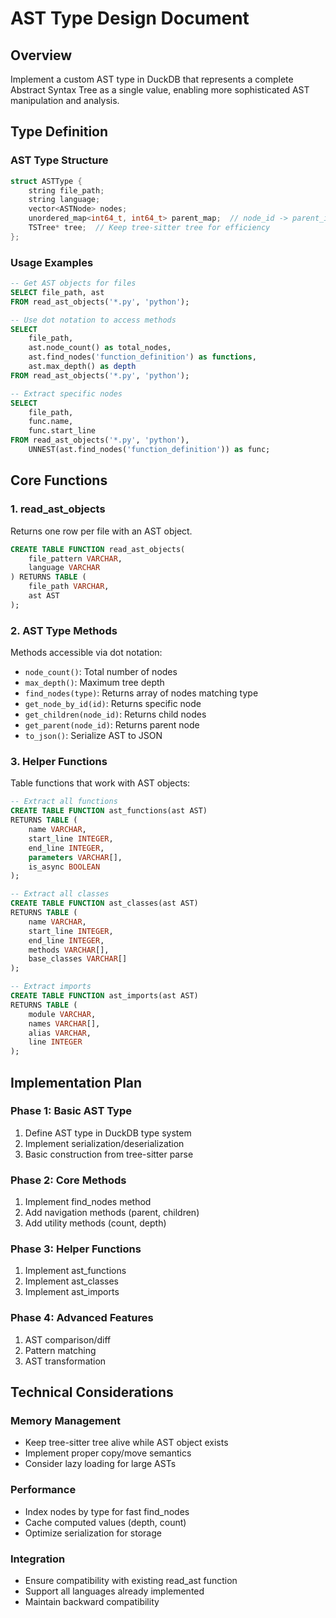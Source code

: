 # AST Type Design Document

## Overview
Implement a custom AST type in DuckDB that represents a complete Abstract Syntax Tree as a single value, enabling more sophisticated AST manipulation and analysis.

## Type Definition

### AST Type Structure
```cpp
struct ASTType {
    string file_path;
    string language;
    vector<ASTNode> nodes;
    unordered_map<int64_t, int64_t> parent_map;  // node_id -> parent_id
    TSTree* tree;  // Keep tree-sitter tree for efficiency
};
```

### Usage Examples
```sql
-- Get AST objects for files
SELECT file_path, ast 
FROM read_ast_objects('*.py', 'python');

-- Use dot notation to access methods
SELECT 
    file_path,
    ast.node_count() as total_nodes,
    ast.find_nodes('function_definition') as functions,
    ast.max_depth() as depth
FROM read_ast_objects('*.py', 'python');

-- Extract specific nodes
SELECT 
    file_path,
    func.name,
    func.start_line
FROM read_ast_objects('*.py', 'python'),
    UNNEST(ast.find_nodes('function_definition')) as func;
```

## Core Functions

### 1. read_ast_objects
Returns one row per file with an AST object.
```sql
CREATE TABLE FUNCTION read_ast_objects(
    file_pattern VARCHAR,
    language VARCHAR
) RETURNS TABLE (
    file_path VARCHAR,
    ast AST
);
```

### 2. AST Type Methods
Methods accessible via dot notation:
- `node_count()`: Total number of nodes
- `max_depth()`: Maximum tree depth
- `find_nodes(type)`: Returns array of nodes matching type
- `get_node_by_id(id)`: Returns specific node
- `get_children(node_id)`: Returns child nodes
- `get_parent(node_id)`: Returns parent node
- `to_json()`: Serialize AST to JSON

### 3. Helper Functions
Table functions that work with AST objects:
```sql
-- Extract all functions
CREATE TABLE FUNCTION ast_functions(ast AST) 
RETURNS TABLE (
    name VARCHAR,
    start_line INTEGER,
    end_line INTEGER,
    parameters VARCHAR[],
    is_async BOOLEAN
);

-- Extract all classes
CREATE TABLE FUNCTION ast_classes(ast AST)
RETURNS TABLE (
    name VARCHAR,
    start_line INTEGER,
    end_line INTEGER,
    methods VARCHAR[],
    base_classes VARCHAR[]
);

-- Extract imports
CREATE TABLE FUNCTION ast_imports(ast AST)
RETURNS TABLE (
    module VARCHAR,
    names VARCHAR[],
    alias VARCHAR,
    line INTEGER
);
```

## Implementation Plan

### Phase 1: Basic AST Type
1. Define AST type in DuckDB type system
2. Implement serialization/deserialization
3. Basic construction from tree-sitter parse

### Phase 2: Core Methods
1. Implement find_nodes method
2. Add navigation methods (parent, children)
3. Add utility methods (count, depth)

### Phase 3: Helper Functions
1. Implement ast_functions
2. Implement ast_classes
3. Implement ast_imports

### Phase 4: Advanced Features
1. AST comparison/diff
2. Pattern matching
3. AST transformation

## Technical Considerations

### Memory Management
- Keep tree-sitter tree alive while AST object exists
- Implement proper copy/move semantics
- Consider lazy loading for large ASTs

### Performance
- Index nodes by type for fast find_nodes
- Cache computed values (depth, count)
- Optimize serialization for storage

### Integration
- Ensure compatibility with existing read_ast function
- Support all languages already implemented
- Maintain backward compatibility